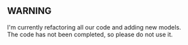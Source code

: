 ## WARNING

I'm currently refactoring all our code and adding new models. <br>
The code has not been completed, so please do not use it. <br>
